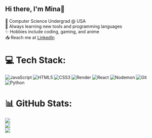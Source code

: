 ## Hi there, I'm Mina👋

🐆 Computer Science Undergrad @ USA<br/>
🌱 Always learning new tools and programming languages<br/>
✨ Hobbies include coding, gaming, and anime<br/>
📥 Reach me at [LinkedIn](https://linkedin.com/in/https://www.linkedin.com/in/md2327/)

# 💻 Tech Stack:
![JavaScript](https://img.shields.io/badge/javascript-%23323330.svg?style=for-the-badge&logo=javascript&logoColor=%23F7DF1E) ![HTML5](https://img.shields.io/badge/html5-%23E34F26.svg?style=for-the-badge&logo=html5&logoColor=white) ![CSS3](https://img.shields.io/badge/css3-%231572B6.svg?style=for-the-badge&logo=css3&logoColor=white) ![Render](https://img.shields.io/badge/Render-%46E3B7.svg?style=for-the-badge&logo=render&logoColor=white) ![React](https://img.shields.io/badge/react-%2320232a.svg?style=for-the-badge&logo=react&logoColor=%2361DAFB) ![Nodemon](https://img.shields.io/badge/NODEMON-%23323330.svg?style=for-the-badge&logo=nodemon&logoColor=%BBDEAD) ![Git](https://img.shields.io/badge/git-%23F05033.svg?style=for-the-badge&logo=git&logoColor=white) ![Python](https://img.shields.io/badge/python-3670A0?style=for-the-badge&logo=python&logoColor=ffdd54)
# 📊 GitHub Stats:
![](https://github-readme-stats.vercel.app/api?username=md2327&theme=material-palenight&hide_border=true&include_all_commits=false&count_private=false)<br/>
![](https://nirzak-streak-stats.vercel.app/?user=md2327&theme=material-palenight&hide_border=true)<br/>
![](https://github-readme-stats.vercel.app/api/top-langs/?username=md2327&theme=material-palenight&hide_border=true&include_all_commits=false&count_private=false&layout=compact)

<!-- Proudly created with GPRM ( https://gprm.itsvg.in ) -->

